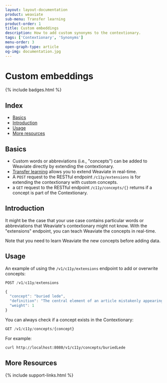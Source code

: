 ```yaml
---
layout: layout-documentation
product: weaviate
sub-menu: Transfer learning
product-order: 1
title: Custom embeddings
description: How to add custom synonyms to the contextionary.
tags: ['Contextionary', 'Synonyms']
menu-order: 3
open-graph-type: article
og-img: documentation.jpg
---
```


# Custom embeddings

{% include badges.html %}

## Index

- [Basics](#basics)
- [Introduction](#introduction)
- [Usage](#usage)
- [More resources](#more-resources)

## Basics

- Custom words or abbreviations (i.e., "concepts") can be added to Weaviate directly by extending the contextionary.
- [Transfer learning](https://en.wikipedia.org/wiki/Transfer_learning) allows you to extend Weaviate in real-time.
- A `POST` request to the RESTful endpoint `/c11y/extensions` is for extending the contextionary with custom concepts.
- a `GET` request to the RESTful endpoint `/c11y/concepts/{}` returns if a concept is part of the Contextionary. 

## Introduction

It might be the case that your use case contains particular words or abbreviations that Weaviate's contextionary might not know. With the "extensions" endpoint, you can teach Weaviate the concepts in real-time.

Note that you need to learn Weaviate the new concepts before adding data.

## Usage

An example of using the `/v1/c11y/extensions` endpoint to add or overwrite concepts:

```js
POST /v1/c11y/extensions

{
  "concept": "buried lede",
  "definition": "The central element of an article mistakenly appearing deep in the text",
  "weight": 1
}
```

You can always check if a concept exists in the Contextionary:

```js
GET /v1/c11y/concepts/{concept}
```

For example: 
```bash
curl http://localhost:8080/v1/c11y/concepts/buriedLede
```

## More Resources

{% include support-links.html %}